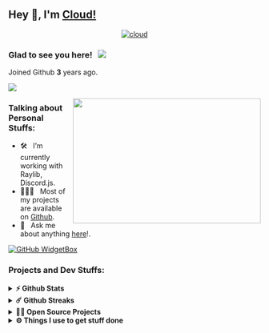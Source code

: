 
## Hey 👋, I'm [Cloud!](https://github.com/Cloud-NL/)
<p align="center">
    <a href="https://discord.com/users/822065286109724743">
        <img title="Cloud" alt="cloud" src="https://discord.c99.nl/widget/theme-5/668193276846931988.png"/>
    </a>
</p>

### Glad to see you here! &nbsp; ![](https://visitor-badge.glitch.me/badge?page_id=Cloud-NL.Cloud-NL&style=flat-square&color=0088cc)

Joined Github **3** years ago.

[![](https://Pong-Remake.herokuapp.com/badge?username=Cloud-NL&label=Pong-Remake%20Profile%20Score&style=for-the-badge&color=0088cc)](https://Pong-Remake.herokuapp.com/)

<img align="right" height="250" width="375" alt="" src="https://raw.githubusercontent.com/Cloud-NL/Cloud-NL/master/gifs/coder.gif" />

### Talking about Personal Stuffs:

- 🛠 &nbsp; I’m currently working with Raylib, Discord.js.
- 👨🏻‍💻 &nbsp; Most of my projects are available on [Github](https://github.com/Cloud-NL).
- 💬 &nbsp; Ask me about anything [here](https://github.com/Cloud-NL/Cloud-NL/issues/2)!.

[![GitHub WidgetBox](https://github-widgetbox.vercel.app/api/skills?languages=js,html,css,c,cpp,lua,csharp)](https://github.com/Jurredr/github-widgetbox)

<!--
<code><img height="25" src="https://raw.githubusercontent.com/github/explore/80688e429a7d4ef2fca1e82350fe8e3517d3494d/topics/sass/sass.png" alt="sass"></code>
-->

### Projects and Dev Stuffs:

<details>	
  <summary><b>⚡ Github Stats</b></summary>

  <br />
  <img height="180em" src="https://github-readme-stats.vercel.app/api?username=Cloud-NL&show_icons=true&hide_border=true&&count_private=true&include_all_commits=true" />
  <img height="180em" src="https://github-readme-stats.vercel.app/api/top-langs/?username=Cloud-NL&exclude_repo=KNN-Image-Classification&show_icons=true&hide_border=true&layout=compact&langs_count=8"/>
</details>

<details>	
  <summary><b>☄️ Github Streaks</b></summary>

  <br />
  <img height="180em" src="https://github-readme-streak-stats.herokuapp.com/?user=Cloud-NL&hide_border=true" />
</details>

<details>
  <summary><b>🧑‍🚀 Open Source Projects</b></summary>

  <br />
  <table>
    <thead align="center">
      <tr border: none;>
        <td><b>💻 Projects</b></td>
        <td><b>🌟 Stars</b></td>
        <td><b>🍴 Forks</b></td>
        <td><b>🐛 Issues</b></td>
        <td><b>🔔 Pull Requests</b></td>
        <td><b>👨‍💻 Language</b></td>
      </tr>
    </thead>
    <tbody>
      <tr>
	      <td><a href="https://github.com/Cloud-NL/Pong-Remake"><b>⚪ Pong</b></a></td>
        <td><img alt="Stars" src="https://img.shields.io/github/stars/Cloud-NL/Pong-Remake?style=flat-square&labelColor=343b41"/></td>
        <td><img alt="Forks" src="https://img.shields.io/github/forks/Cloud-NL/Pong-Remake?style=flat-square&labelColor=343b41"/></td>
        <td><img alt="Issues" src="https://img.shields.io/github/issues/Cloud-NL/Pong-Remake?style=flat-square"/></td>
        <td><img alt="Pull Requests" src="https://img.shields.io/github/issues-pr/Cloud-NL/Pong-Remake?style=flat-square"/></td>
        <td><img alt="Language" src="https://img.shields.io/github/languages/top/Cloud-NL/Pong-Remake?style=flat-square"/></td>
      </tr>
      <tr>
	      <td><a href="https://github.com/Cloud-NL/Gold-Jam"><b>🪙 GoldJam</b></a></td>
        <td><img alt="Stars" src="https://img.shields.io/github/stars/Cloud-NL/Gold-Jam?style=flat-square&labelColor=343b41"/></td>
        <td><img alt="Forks" src="https://img.shields.io/github/forks/Cloud-NL/Gold-Jam?style=flat-square&labelColor=343b41"/></td>
        <td><img alt="Issues" src="https://img.shields.io/github/issues/Cloud-NL/Gold-Jam?style=flat-square"/></td>
        <td><img alt="Pull Requests" src="https://img.shields.io/github/issues-pr/Cloud-NL/Gold-Jam?style=flat-square"/></td>
        <td><img alt="Language" src="https://img.shields.io/github/languages/top/Cloud-NL/Gold-Jam?label=C&style=flat-square"/></td>
      </tr>
    </tbody>
  </table>
  <br />
</details>
 
<details>	
  <br />
  <summary><b>⚙️ Things I use to get stuff done</b></summary>
  	<ul>
  	    <li><b>OS:</b> Windows 11</li>
  	    <li><b>Browser: </b> Google Chrome</li>
	    <li><b>Code Editor:</b> Visual Studio Code</li>
	    <br />
	</ul>	
</details>

#
